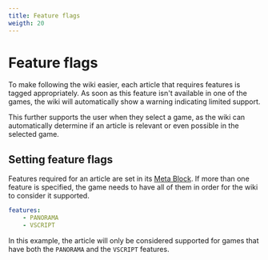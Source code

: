 ```yaml
---
title: Feature flags
weigth: 20
---
```


# Feature flags

To make following the wiki easier, each article that requires features is tagged appropriately. As soon as this feature isn't available in one of the games, the wiki will automatically show a warning indicating limited support.

This further supports the user when they select a game, as the wiki can automatically determine if an article is relevant or even possible in the selected game.

## Setting feature flags

Features required for an article are set in its [Meta Block](editing-articles#meta-block). If more than one feature is specified, the game needs to have all of them in order for the wiki to consider it supported.

```yaml
features:
    - PANORAMA
    - VSCRIPT
```

In this example, the article will only be considered supported for games that have both the `PANORAMA` and the `VSCRIPT` features.
